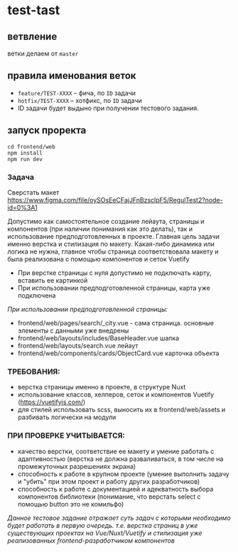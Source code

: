 # test-tast

## ветвление

ветки делаем от `master`

## правила именования веток

- `feature/TEST-XXXX` – фича, по `ID` задачи
- `hotfix/TEST-XXXX` – хотфикс, по `ID` задачи 
- ID задачи будет выдыно при получении тестового задания. 

## запуск проректа
```
cd frontend/web
npm install
npm run dev
```

### Задача
Сверстать макет https://www.figma.com/file/oySOsEeCFajJFnBzsclpF5/RegulTest2?node-id=0%3A1

Допустимо как самостоятельное создание лейаута, страницы и компонентов (при наличии понимания как это делать), так и использование предподготовленных в проекте.
Главная цель задачи именно верстка и стилизация по макету. Какая-либо динамика или логика не нужна, главное чтобы страница соответствовала макету и была реализована с помощью компонентов и сеток Vuetify

- При верстке страницы с нуля допустимо не подключать карту, вставить ее картинкой
- При использовании предподготовленной страницы, карта уже подключена


*При использовании предподготовленной страницы:*
- frontend/web/pages/search/_city.vue - сама страница. основные элементы с данными уже внедрены
- frontend/web/layouts/includes/BaseHeader.vue шапка
- frontend/web/layouts/search.vue лейаут
- frontend/web/components/cards/ObjectCard.vue карточка объекта

### ТРЕБОВАНИЯ:
- верстка страницы именно в проекте, в структуре Nuxt
- использование классов, хелперов, сеток и компонентов Vuetify (https://vuetifyjs.com/)
- для стилей использовать scss, выносить их в frontend/web/assets и разбивать логически на модули

### ПРИ ПРОВЕРКЕ УЧИТЫВАЕТСЯ:
- качество верстки, соответствие ее макету и умение работать с адаптивностью (верстка не должна разваливаться, в том числе на промежуточных разрешениях экрана)  
- способность к работе в крупном проекте (умение выполнить задачу и "убить" при этом проект и работу других разработчиков)
- способность к работе с документацией и адекватность выбора компонентов библиотеки (понимание, что верстать select с помощью button это не комильфо)

*Данное тестовое задание отражает суть задач с которыми необходимо будет работать в первую очередь. т.е. верстка страниц в уже существующих проектах на Vue/Nuxt/Vuetify и стилизация уже реализованных frontend-разработчиком компонентов*

